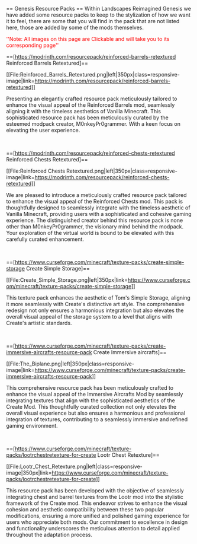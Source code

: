 == Genesis Resource Packs ==
Within Landscapes Reimagined Genesis we have added some resource packs to keep to the stylization of how we want it to feel, there are some that you will find in the pack that are not listed here, those are added by some of the mods themselves.

<span style="color: red"> ''Note: All images on this page are Clickable and will take you to its corresponding page'' </span>

==<span class="plainlinks">[https://modrinth.com/resourcepack/reinforced-barrels-retextured Reinforced Barrels Retextured]</span>==

[[File:Reinforced_Barrels_Retextured.png|left|350px|class=responsive-image|link=https://modrinth.com/resourcepack/reinforced-barrels-retextured]]

Presenting an elegantly crafted resource pack meticulously tailored to enhance the visual appeal of the Reinforced Barrels mod, seamlessly aligning it with the timeless aesthetics of Vanilla Minecraft. This sophisticated resource pack has been meticulously curated by the esteemed modpack creator, M0nkeyPr0grammer. With a keen focus on elevating the user experience.

<br clear=all>

==<span class="plainlinks">[https://modrinth.com/resourcepack/reinforced-chests-retextured Reinforced Chests Retextured]</span>==

[[File:Reinforced Chests Retextured.png|left|350px|class=responsive-image|link=https://modrinth.com/resourcepack/reinforced-chests-retextured]]

We are pleased to introduce a meticulously crafted resource pack tailored to enhance the visual appeal of the Reinforced Chests mod. This pack is thoughtfully designed to seamlessly integrate with the timeless aesthetic of Vanilla Minecraft, providing users with a sophisticated and cohesive gaming experience. The distinguished creator behind this resource pack is none other than M0nkeyPr0grammer, the visionary mind behind the modpack. Your exploration of the virtual world is bound to be elevated with this carefully curated enhancement.

<br clear=all>

==<span class="plainlinks">[https://www.curseforge.com/minecraft/texture-packs/create-simple-storage Create Simple Storage]</span>==

[[File:Create_Simple_Storage.png|left|350px|link=https://www.curseforge.com/minecraft/texture-packs/create-simple-storage]]

This texture pack enhances the aesthetic of Tom's Simple Storage, aligning it more seamlessly with Create's distinctive art style. The comprehensive redesign not only ensures a harmonious integration but also elevates the overall visual appeal of the storage system to a level that aligns with Create's artistic standards.

<br clear=all>

==<span class="plainlinks">[https://www.curseforge.com/minecraft/texture-packs/create-immersive-aircrafts-resource-pack Create Immersive aircrafts]</span>==

[[File:The_Biplane.png|left|350px|class=responsive-image|link=https://www.curseforge.com/minecraft/texture-packs/create-immersive-aircrafts-resource-pack]]

This comprehensive resource pack has been meticulously crafted to enhance the visual appeal of the Immersive Aircrafts Mod by seamlessly integrating textures that align with the sophisticated aesthetics of the Create Mod. This thoughtfully curated collection not only elevates the overall visual experience but also ensures a harmonious and professional integration of textures, contributing to a seamlessly immersive and refined gaming environment.

<br clear=all>

==<span class="plainlinks">[https://www.curseforge.com/minecraft/texture-packs/lootrchestretexture-for-create Lootr Chest Retexture]</span>==

[[File:Lootr_Chest_Retexture.png|left|class=responsive-image|350px|link=https://www.curseforge.com/minecraft/texture-packs/lootrchestretexture-for-create]]

This resource pack has been developed with the objective of seamlessly integrating chest and barrel textures from the Lootr mod into the stylistic framework of the Create mod. This endeavor strives to enhance the visual cohesion and aesthetic compatibility between these two popular modifications, ensuring a more unified and polished gaming experience for users who appreciate both mods. Our commitment to excellence in design and functionality underscores the meticulous attention to detail applied throughout the adaptation process.
<br clear=all>
